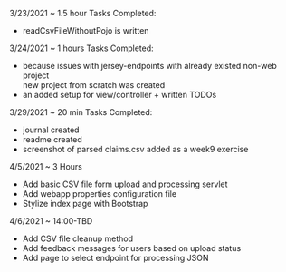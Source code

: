 3/23/2021 ~ 1.5 hour 
Tasks Completed:
* readCsvFileWithoutPojo is written  

3/24/2021 ~ 1 hours
Tasks Completed:
* because issues with jersey-endpoints with already existed non-web project  
  new project from scratch was created
* an added setup for view/controller + written TODOs  

3/29/2021 ~ 20 min
Tasks Completed:  
* journal created  
* readme created
* screenshot of parsed claims.csv added as a week9 exercise

4/5/2021 ~ 3 Hours
* Add basic CSV file form upload and processing servlet
* Add webapp properties configuration file
* Stylize index page with Bootstrap

4/6/2021 ~ 14:00-TBD
* Add CSV file cleanup method
* Add feedback messages for users based on upload status
* Add page to select endpoint for processing JSON
